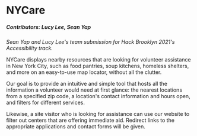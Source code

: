 # NYCare
##### Contributors: Lucy Lee, Sean Yap

*Sean Yap and Lucy Lee's team submission for Hack Brooklyn 2021's Accessibility track.*

NYCare displays nearby resources that are looking for volunteer assistance in New York City, such as food pantries, soup kitchens, homeless shelters, and more on an easy-to-use map locator, without all the clutter.

Our goal is to provide an intuitive and simple tool that hosts all the information a volunteer would need at first glance: the nearest locations from a specified zip code, a location's contact information and hours open, and filters for different services.

Likewise, a site visitor who is looking for assistance can use our website to filter out centers that are offering immediate aid. Redirect links to the appropriate applications and contact forms will be given.
